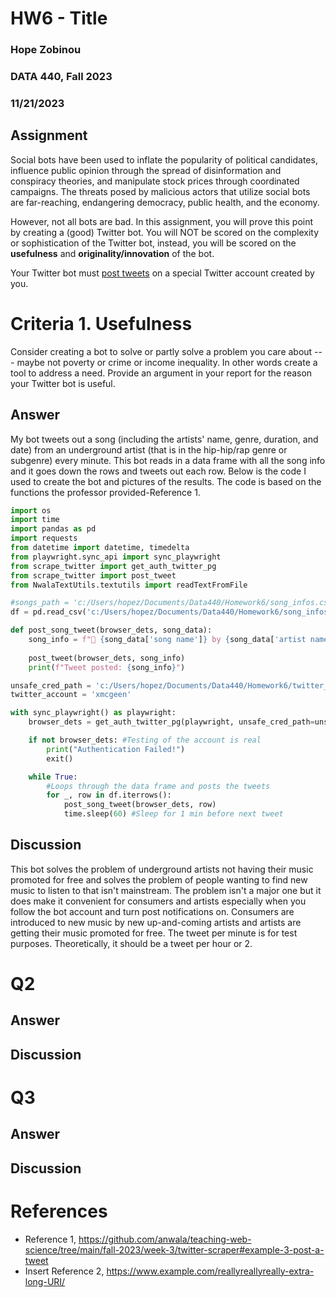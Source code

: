 # HW6 - Title
### Hope Zobinou
### DATA 440, Fall 2023 
### 11/21/2023

## Assignment

Social bots have been used to inflate the popularity of political candidates, influence public opinion through the spread of disinformation and conspiracy theories, and manipulate stock prices through coordinated campaigns. The threats posed by malicious actors that utilize social bots are far-reaching, endangering democracy, public health, and the economy.

However, not all bots are bad. In this assignment, you will prove this point by creating a (good) Twitter bot. You will NOT be scored on the complexity or sophistication of the Twitter bot, instead, you will be scored on the **usefulness** and **originality/innovation** of the bot.

Your Twitter bot must [post tweets](https://github.com/anwala/teaching-web-science/tree/main/fall-2023/week-3/twitter-scraper#example-3-post-a-tweet) on a special Twitter account created by you.

 
# Criteria 1. Usefulness

Consider creating a bot to solve or partly solve a problem you care about --- maybe not poverty or crime or income inequality. In other words create a tool to address a need. Provide an argument in your report for the reason your Twitter bot is useful.

## Answer

My bot tweets out a song (including the artists' name, genre, duration, and date) from an underground artist (that is in the hip-hip/rap genre or subgenre) every minute. This bot reads in a data frame with all the song info and it goes down the rows and tweets out each row. Below is the code I used to create the bot and pictures of the results. The code is based on the functions the professor provided-Reference 1. 

```python
import os
import time
import pandas as pd
import requests
from datetime import datetime, timedelta
from playwright.sync_api import sync_playwright
from scrape_twitter import get_auth_twitter_pg
from scrape_twitter import post_tweet
from NwalaTextUtils.textutils import readTextFromFile

#songs_path = 'c:/Users/hopez/Documents/Data440/Homework6/song_infos.csv'
df = pd.read_csv('c:/Users/hopez/Documents/Data440/Homework6/song_infos.csv')

def post_song_tweet(browser_dets, song_data):
    song_info = f"🎵 {song_data['song name']} by {song_data['artist name']} ({song_data['genre']}) 🕒 Duration: {song_data['duration']} 📅 Released: {song_data['date']}"
    
    post_tweet(browser_dets, song_info)
    print(f"Tweet posted: {song_info}")

unsafe_cred_path = 'c:/Users/hopez/Documents/Data440/Homework6/twitter_creds.txt'
twitter_account = 'xmcgeen'

with sync_playwright() as playwright:
    browser_dets = get_auth_twitter_pg(playwright, unsafe_cred_path=unsafe_cred_path)

    if not browser_dets: #Testing of the account is real
        print("Authentication Failed!") 
        exit()

    while True:
        #Loops through the data frame and posts the tweets 
        for _, row in df.iterrows():
            post_song_tweet(browser_dets, row)
            time.sleep(60) #Sleep for 1 min before next tweet
```

## Discussion

This bot solves the problem of underground artists not having their music promoted for free and solves the problem of people wanting to find new music to listen to that isn't mainstream. The problem isn't a major one but it does make it convenient for consumers and artists especially when you follow the bot account and turn post notifications on. Consumers are introduced to new music by new up-and-coming artists and artists are getting their music promoted for free. The tweet per minute is for test purposes. Theoretically, it should be a tweet per hour or 2.    

# Q2

## Answer

## Discussion

# Q3

## Answer

## Discussion

# References

* Reference 1, <https://github.com/anwala/teaching-web-science/tree/main/fall-2023/week-3/twitter-scraper#example-3-post-a-tweet>
* Insert Reference 2, <https://www.example.com/reallyreallyreally-extra-long-URI/>
